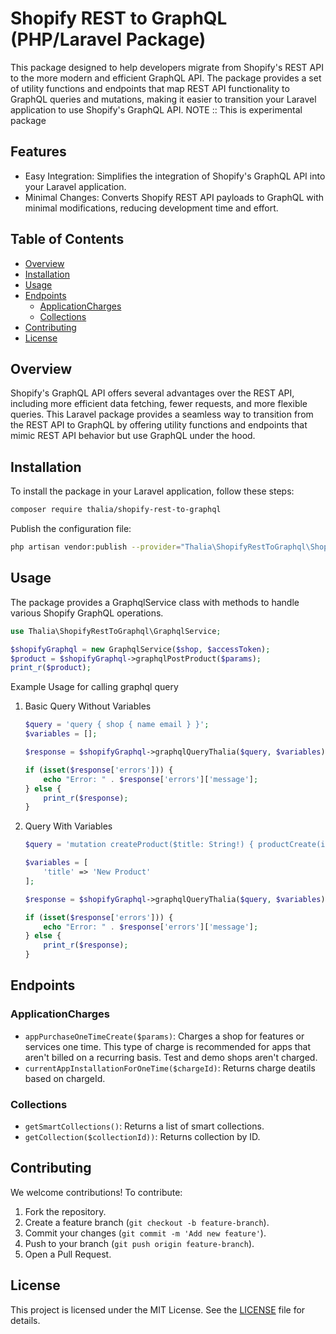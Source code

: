 # Shopify REST to GraphQL (PHP/Laravel Package)

This package designed to help developers migrate from Shopify's REST API to the more modern and efficient GraphQL API. The package provides a set of utility functions and endpoints that map REST API functionality to GraphQL queries and mutations, making it easier to transition your Laravel application to use Shopify's GraphQL API.
NOTE :: This is experimental package 

## Features
 - Easy Integration: Simplifies the integration of Shopify's GraphQL API into your Laravel application.
 - Minimal Changes: Converts Shopify REST API payloads to GraphQL with minimal modifications, reducing development time and effort.
 
## Table of Contents
- [Overview](#overview)
- [Installation](#installation)
- [Usage](#usage)
- [Endpoints](#endpoints)
  - [ApplicationCharges](#ApplicationCharges)
  - [Collections](#Collections)
- [Contributing](#contributing)
- [License](#license)

## Overview
Shopify's GraphQL API offers several advantages over the REST API, including more efficient data fetching, fewer requests, and more flexible queries. This Laravel package provides a seamless way to transition from the REST API to GraphQL by offering utility functions and endpoints that mimic REST API behavior but use GraphQL under the hood.

## Installation
To install the package in your Laravel application, follow these steps:

```sh
composer require thalia/shopify-rest-to-graphql
```

Publish the configuration file:

```sh
php artisan vendor:publish --provider="Thalia\ShopifyRestToGraphql\ShopifyRestToGraphqlServiceProvider"
```

## Usage
The package provides a GraphqlService class with methods to handle various Shopify GraphQL operations.

```php
use Thalia\ShopifyRestToGraphql\GraphqlService;

$shopifyGraphql = new GraphqlService($shop, $accessToken);
$product = $shopifyGraphql->graphqlPostProduct($params);
print_r($product);

```

Example Usage for calling graphql query
1. Basic Query Without Variables

    ```php
    $query = 'query { shop { name email } }';
    $variables = [];

    $response = $shopifyGraphql->graphqlQueryThalia($query, $variables);

    if (isset($response['errors'])) {
        echo "Error: " . $response['errors']['message'];
    } else {
        print_r($response);
    }
    ```


2. Query With Variables

    ```php
    $query = 'mutation createProduct($title: String!) { productCreate(input: { title: $title }) { product { id      title } } }';

    $variables = [
        'title' => 'New Product'
    ];

    $response = $shopifyGraphql->graphqlQueryThalia($query, $variables);

    if (isset($response['errors'])) {
        echo "Error: " . $response['errors']['message'];
    } else {
        print_r($response);
    }
    ```

## Endpoints
### ApplicationCharges
- `appPurchaseOneTimeCreate($params)`: Charges a shop for features or services one time. This type of charge is recommended for apps that aren't billed on a recurring basis. Test and demo shops aren't charged.
- `currentAppInstallationForOneTime($chargeId)`: Returns charge deatils based on chargeId.

### Collections
- `getSmartCollections()`: Returns a list of smart collections.
- `getCollection($collectionId))`: Returns collection by ID.


## Contributing
We welcome contributions! To contribute:
1. Fork the repository.
2. Create a feature branch (`git checkout -b feature-branch`).
3. Commit your changes (`git commit -m 'Add new feature'`).
4. Push to your branch (`git push origin feature-branch`).
5. Open a Pull Request.

## License
This project is licensed under the MIT License. See the [LICENSE](https://github.com/pawan1793/shopify-rest-to-graphql/blob/main/LICENSE) file for details.